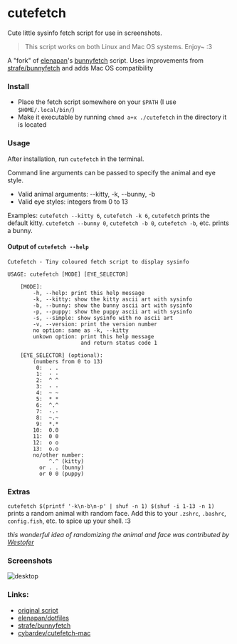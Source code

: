 # cutefetch

Cute little sysinfo fetch script for use in screenshots.

> This script works on both Linux and Mac OS systems. Enjoy~ :3

A "fork" of [elenapan](https://github.com/elenapan)'s [bunnyfetch](https://github.com/elenapan/dotfiles/blob/master/bin/bunnyfetch) script.
Uses improvements from [strafe/bunnyfetch](https://github.com/strafe/bunnyfetch/) and adds Mac OS compatibility

### Install

-   Place the fetch script somewhere on your `$PATH` (I use `$HOME/.local/bin/`)
-   Make it executable by running `chmod a+x ./cutefetch` in the directory it is located

### Usage

After installation, run `cutefetch` in the terminal.

Command line arguments can be passed to specify the animal and eye style.

-   Valid animal arguments: --kitty, -k, --bunny, -b
-   Valid eye styles: integers from 0 to 13

Examples: `cutefetch --kitty 6`, `cutefetch -k 6`, `cutefetch` prints the default kitty.
`cutefetch --bunny 0`, `cutefetch -b 0`, `cutefetch -b`, etc. prints a bunny.

#### Output of `cutefetch --help`

```
Cutefetch - Tiny coloured fetch script to display sysinfo

USAGE: cutefetch [MODE] [EYE_SELECTOR]

    [MODE]:
        -h, --help: print this help message
        -k, --kitty: show the kitty ascii art with sysinfo
        -b, --bunny: show the bunny ascii art with sysinfo
        -p, --puppy: show the puppy ascii art with sysinfo
        -s, --simple: show sysinfo with no ascii art
        -v, --version: print the version number
        no option: same as -k, --kitty
        unkown option: print this help message
                       and return status code 1

    [EYE_SELECTOR] (optional):
        (numbers from 0 to 13)
         0:  . .
         1:  · ·
         2:  ^ ^
         3:  - -
         4:  ~ ~
         5:  * *
         6:  ^.^
         7:  -.-
         8:  ~.~
         9:  *.*
        10:  0.0
        11:  0 0
        12:  o o
        13:  o.o
        no/other number:
             ^.^ (kitty)
          or . . (bunny)
          or 0 0 (puppy)
```

### Extras

`cutefetch $(printf '-k\n-b\n-p' | shuf -n 1) $(shuf -i 1-13 -n 1)` prints a random animal with random face. Add this to your `.zshrc`, `.bashrc`, `config.fish`, etc. to spice up your shell. :3

_this wonderful idea of randomizing the animal and face was contributed by [Westofer](https://github.com/westofer)_

### Screenshots

![desktop](https://imgur.com/tX8Fqt4.png)

### Links:

-   [original script](https://github.com/elenapan/dotfiles/blob/master/bin/bunnyfetch)
-   [elenapan/dotfiles](https://github.com/elenapan/dotfiles/)
-   [strafe/bunnyfetch](https://github.com/strafe/bunnyfetch/)
-   [cybardev/cutefetch-mac](https://github.com/cybardev/cutefetch-mac/)
